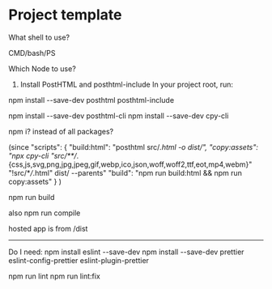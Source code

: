 # Project template

What shell to use?

CMD/bash/PS

Which Node to use?

1. Install PostHTML and posthtml-include
   In your project root, run:

npm install --save-dev posthtml posthtml-include

npm install --save-dev posthtml-cli
npm install --save-dev cpy-cli

npm i? instead of all packages?

(since
"scripts": {
"build:html": "posthtml src/_.html -o dist/",
"copy:assets": "npx cpy-cli \"src/\*\*/_.{css,js,svg,png,jpg,jpeg,gif,webp,ico,json,woff,woff2,ttf,eot,mp4,webm}\" \"!src/\*_/_.html\" dist/ --parents"
"build": "npm run build:html && npm run copy:assets"
}
)

npm run build

also npm run compile

hosted app is from /dist

---

Do I need:
npm install eslint --save-dev
npm install --save-dev prettier eslint-config-prettier eslint-plugin-prettier

npm run lint
npm run lint:fix
